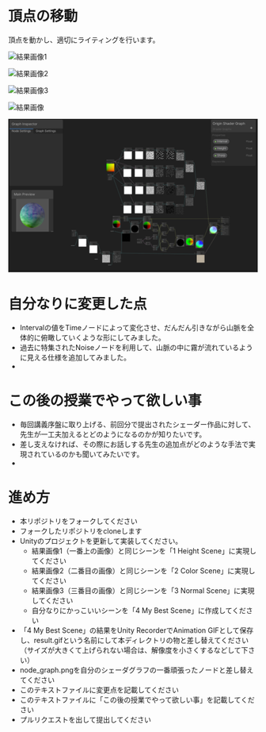 # 頂点の移動
頂点を動かし、適切にライティングを行います。

![結果画像1](result1.gif)

![結果画像2](result2.gif)

![結果画像3](result3.gif)

![結果画像](result.gif)

![シェーダグラフ](node_graph.png)

# 自分なりに変更した点
- Intervalの値をTimeノードによって変化させ、だんだん引きながら山脈を全体的に俯瞰していくような形にしてみました。
- 過去に特集されたNoiseノードを利用して、山脈の中に霧が流れているように見える仕様を追加してみました。
-
# この後の授業でやって欲しい事
- 毎回講義序盤に取り上げる、前回分で提出されたシェーダー作品に対して、先生が一工夫加えるとどのようになるのかが知りたいです。
- 差し支えなければ、その際にお話しする先生の追加点がどのような手法で実現されているのかも聞いてみたいです。
-


# 進め方

- 本リポジトリをフォークしてください
- フォークしたリポジトリをcloneします
- Unityのプロジェクトを更新して実装してください。
  - 結果画像1（一番上の画像）と同じシーンを「1 Height Scene」に実現してください
  - 結果画像2（二番目の画像）と同じシーンを「2 Color Scene」に実現してください
  - 結果画像3（三番目の画像）と同じシーンを「3 Normal Scene」に実現してください
  - 自分なりにかっこいいシーンを「4 My Best Scene」に作成してください
- 「4 My Best Scene」の結果をUnity RecorderでAnimation GIFとして保存し、result.gifという名前にして本ディレクトリの物と差し替えてください（サイズが大きくて上げられない場合は、解像度を小さくするなどして下さい）
- node_graph.pngを自分のシェーダグラフの一番頑張ったノードと差し替えてください
- このテキストファイルに変更点を記載してください
- このテキストファイルに「この後の授業でやって欲しい事」を記載してください
- プルリクエストを出して提出してください
